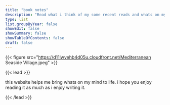 ```yaml
---
title: "book notes"
description: "Read what i think of my some recent reads and whats on my shelf."
type: list
list.groupByYear: false
showEdit: false
showSummary: false
showTableOfContents: false
draft: false
---
```


{{< figure src="https://d11lwvehb4d05u.cloudfront.net/Mediterranean Seaside Village.jpeg" >}}

{{< lead >}}

this website helps me bring whats on my  mind to life. i hope you enjoy reading it as much as i enjoy writing it.

{{< /lead >}}